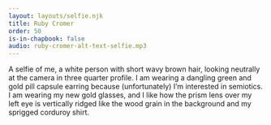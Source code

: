 ```yaml
---
layout: layouts/selfie.njk
title: Ruby Cromer
order: 50
is-in-chapbook: false
audio: ruby-cromer-alt-text-selfie.mp3
---
```


A selfie of me, a white person with short wavy brown hair, looking neutrally at the camera in three quarter profile. I am wearing a dangling green and gold pill capsule earring because (unfortunately) I’m interested in semiotics. I am wearing my new gold glasses, and I like how the prism lens over my left eye is vertically ridged like the wood grain in the background and my sprigged corduroy shirt.
